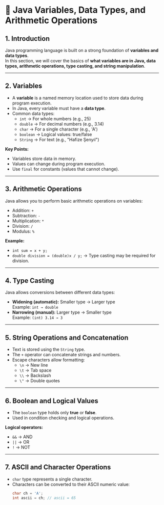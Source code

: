 # 🌿 Java Variables, Data Types, and Arithmetic Operations

## 1. Introduction

Java programming language is built on a strong foundation of **variables and data types**.  
In this section, we will cover the basics of **what variables are in Java, data types, arithmetic operations, type casting, and string manipulation**.

---

## 2. Variables

- A **variable** is a named memory location used to store data during program execution.
- In Java, every variable must have a **data type**.
- Common data types:
  - `int` → For whole numbers (e.g., 25)
  - `double` → For decimal numbers (e.g., 3.14)
  - `char` → For a single character (e.g., 'A')
  - `boolean` → Logical values: true/false
  - `String` → For text (e.g., "Hafize Şenyıl")

**Key Points:**
- Variables store data in memory.
- Values can change during program execution.
- Use `final` for constants (values that cannot change).

---

## 3. Arithmetic Operations

Java allows you to perform basic arithmetic operations on variables:

- Addition: `+`
- Subtraction: `-`
- Multiplication: `*`
- Division: `/`
- Modulus: `%`

**Example:**
- `int sum = x + y;`
- `double division = (double)x / y;` → Type casting may be required for division.

---

## 4. Type Casting

Java allows conversions between different data types:

- **Widening (automatic):** Smaller type → Larger type  
  Example: `int → double`
- **Narrowing (manual):** Larger type → Smaller type  
  Example: `(int) 3.14 → 3`

---

## 5. String Operations and Concatenation

- Text is stored using the `String` type.
- The `+` operator can concatenate strings and numbers.
- Escape characters allow formatting:
  - `\n` → New line
  - `\t` → Tab space
  - `\\` → Backslash
  - `\"` → Double quotes

---

## 6. Boolean and Logical Values

- The `boolean` type holds only **true** or **false**.
- Used in condition checking and logical operations.

**Logical operators:**
- `&&` → AND
- `||` → OR
- `!` → NOT

---

## 7. ASCII and Character Operations

- `char` type represents a single character.
- Characters can be converted to their ASCII numeric value:
  ```java
  char ch = 'A';
  int ascii = ch; // ascii = 65
